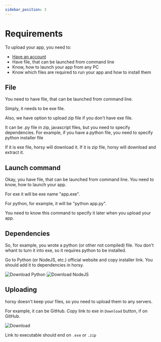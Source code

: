 ```yaml
---
sidebar_position: 3
---
```


# Requirements
To upload your app, you need to:
- [Have an account](/docs/developers/creating-acc)
- Have file, that can be launched from command line
- Know, how to launch your app from any PC
- Know which files are required to run your app and how to install them

## File
You need to have file, that can be launched from command line.

Simply, it needs to be exe file.

Also, we have option to upload zip file if you don't have exe file.

It can be .py file in zip, javascript files, but you need to specify dependencies. For example, if you have a python file, you need to specify python installer file

If it is exe file, horsy will download it. If it is zip file, horsy will download and extract it.

## Launch command
Okay, you have file, that can be launched from command line. You need to know, how to launch your app.

For exe it will be exe name "app.exe".

For python, for example, it will be "python app.py".

You need to know this command to specify it later when you upload your app.

## Dependencies
So, for example, you wrote a python (or other not compiled) file. You don't whant to turn it into exe, so it requires python to be installed.

Go to Python (or NodeJS, etc.) official website and copy installer link. You should add it to dependencies in horsy.

![Download Python](/img/legacy/developers/file-req/zxcpython.png)
![Download NodeJS](/img/legacy/developers/file-req/nodejszxxxc.png)

## Uploading 
horsy doesn't keep your files, so you need to upload them to any servers.

For example, it can be GitHub. Copy link to exe in `Download` button, if on GitHub.

![Download](/img/legacy/developers/file-req/dl-button.png)

Link to executable should end on `.exe` or `.zip`

